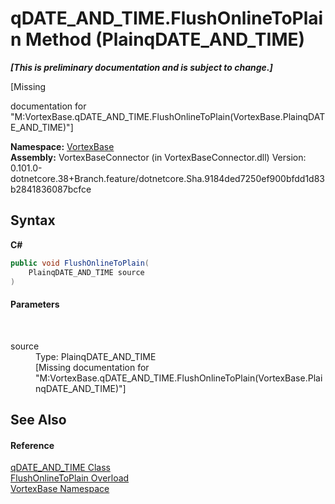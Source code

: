 # qDATE_AND_TIME.FlushOnlineToPlain Method (PlainqDATE_AND_TIME)
 _**\[This is preliminary documentation and is subject to change.\]**_

\[Missing <summary> documentation for "M:VortexBase.qDATE_AND_TIME.FlushOnlineToPlain(VortexBase.PlainqDATE_AND_TIME)"\]

**Namespace:**&nbsp;<a href="N_VortexBase.md">VortexBase</a><br />**Assembly:**&nbsp;VortexBaseConnector (in VortexBaseConnector.dll) Version: 0.101.0-dotnetcore.38+Branch.feature/dotnetcore.Sha.9184ded7250ef900bfdd1d83b2841836087bcfce

## Syntax

**C#**<br />
``` C#
public void FlushOnlineToPlain(
	PlainqDATE_AND_TIME source
)
```


#### Parameters
&nbsp;<dl><dt>source</dt><dd>Type: PlainqDATE_AND_TIME<br />\[Missing <param name="source"/> documentation for "M:VortexBase.qDATE_AND_TIME.FlushOnlineToPlain(VortexBase.PlainqDATE_AND_TIME)"\]</dd></dl>

## See Also


#### Reference
<a href="T_VortexBase_qDATE_AND_TIME.md">qDATE_AND_TIME Class</a><br /><a href="Overload_VortexBase_qDATE_AND_TIME_FlushOnlineToPlain.md">FlushOnlineToPlain Overload</a><br /><a href="N_VortexBase.md">VortexBase Namespace</a><br />